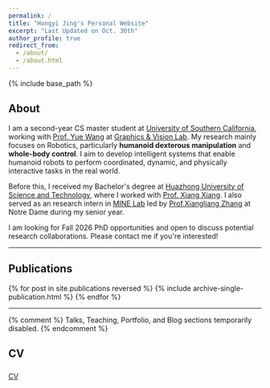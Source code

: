```yaml
---
permalink: /
title: "Hongyi Jing's Personal Website"
excerpt: "Last Updated on Oct. 30th"
author_profile: true
redirect_from: 
  - /about/
  - /about.html
---
```

{% include base_path %}
<h2 id="about">About</h2>

I am a second-year CS master student at [University of Southern California](https://www.cs.usc.edu/), working with [Prof. Yue Wang](https://yuewang.xyz/) at [Graphics & Vision Lab](https://usc-gvl.github.io/). My research mainly focuses on Robotics, particularly **humanoid dexterous manipulation** and **whole-body control**. I aim to develop intelligent systems that enable humanoid robots to perform coordinated, dynamic, and physically interactive tasks in the real world.

Before this, I received my Bachelor's degree at [Huazhong University of Science and Technology](https://english.hust.edu.cn/), where I worked with [Prof. Xiang Xiang](https://eglxiang.github.io/). I also served as an research intern in [MINE Lab](https://sites.nd.edu/xiangliang-zhang/) led by [Prof.Xiangliang Zhang](https://engineering.nd.edu/faculty/xiangliang-zhang/) at Notre Dame during my senior year.

I am looking for Fall 2026 PhD opportunities and open to discuss potential research collaborations. Please contact me if you're interested!


<hr />

<h2 id="publications">Publications</h2>

<!-- New style rendering if publication categories are defined -->
{% for post in site.publications reversed %}
  {% include archive-single-publication.html %}
{% endfor %}

<hr />

{% comment %}
Talks, Teaching, Portfolio, and Blog sections temporarily disabled.
{% endcomment %}

<h2 id="cv">CV</h2>
<div class="cv-button-group" style="display: flex; gap: 1rem; flex-wrap: wrap; margin: 1.5rem 0;">
  <a class="btn btn--primary btn--large" href="{{ '/CV/CV_HongyiJing.pdf' | relative_url }}" target="_blank" rel="noopener">CV</a>
</div>
  
<!-- ### Service and leadership -->
